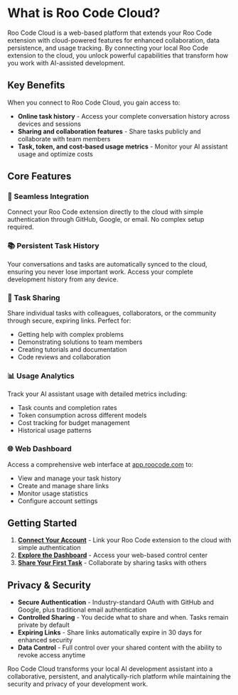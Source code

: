 # What is Roo Code Cloud?

Roo Code Cloud is a web-based platform that extends your Roo Code extension with cloud-powered features for enhanced collaboration, data persistence, and usage tracking. By connecting your local Roo Code extension to the cloud, you unlock powerful capabilities that transform how you work with AI-assisted development.

## Key Benefits

When you connect to Roo Code Cloud, you gain access to:

- **Online task history** - Access your complete conversation history across devices and sessions
- **Sharing and collaboration features** - Share tasks publicly and collaborate with team members
- **Task, token, and cost-based usage metrics** - Monitor your AI assistant usage and optimize costs

## Core Features

### 🔗 Seamless Integration
Connect your Roo Code extension directly to the cloud with simple authentication through GitHub, Google, or email. No complex setup required.

### 📚 Persistent Task History
Your conversations and tasks are automatically synced to the cloud, ensuring you never lose important work. Access your complete development history from any device.

### 🚀 Task Sharing
Share individual tasks with colleagues, collaborators, or the community through secure, expiring links. Perfect for:
- Getting help with complex problems
- Demonstrating solutions to team members
- Creating tutorials and documentation
- Code reviews and collaboration

### 📊 Usage Analytics
Track your AI assistant usage with detailed metrics including:
- Task counts and completion rates
- Token consumption across different models
- Cost tracking for budget management
- Historical usage patterns

### 🌐 Web Dashboard
Access a comprehensive web interface at [app.roocode.com](https://app.roocode.com/) to:
- View and manage your task history
- Create and manage share links
- Monitor usage statistics
- Configure account settings

## Getting Started

1. **[Connect Your Account](/roo-code-cloud/login)** - Link your Roo Code extension to the cloud with simple authentication
2. **[Explore the Dashboard](/roo-code-cloud/dashboard)** - Access your web-based control center
3. **[Share Your First Task](/roo-code-cloud/task-sharing)** - Collaborate by sharing tasks with others

## Privacy & Security

- **Secure Authentication** - Industry-standard OAuth with GitHub and Google, plus traditional email authentication
- **Controlled Sharing** - You decide what to share and when. Tasks remain private by default
- **Expiring Links** - Share links automatically expire in 30 days for enhanced security
- **Data Control** - Full control over your shared content with the ability to revoke access anytime

Roo Code Cloud transforms your local AI development assistant into a collaborative, persistent, and analytically-rich platform while maintaining the security and privacy of your development work.